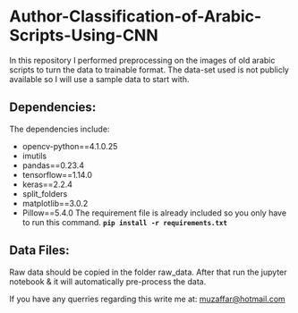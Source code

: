 # Author-Classification-of-Arabic-Scripts-Using-CNN
In this repository I performed preprocessing on the images of old arabic scripts to turn the data to trainable format. The data-set used is not publicly available so I will use a sample data to start with. 


## Dependencies: 
The dependencies include:
- opencv-python==4.1.0.25
- imutils
- pandas==0.23.4
- tensorflow==1.14.0
- keras==2.2.4
- split_folders
- matplotlib==3.0.2
- Pillow==5.4.0
The requirement file is already included so you only have to run this command.
**`pip install -r requirements.txt`**

## Data Files:

Raw data should be copied in the folder raw_data. After that run the jupyter notebook & it will automatically pre-process the data. 

If you have any querries regarding this write me at: muzaffar@hotmail.com
